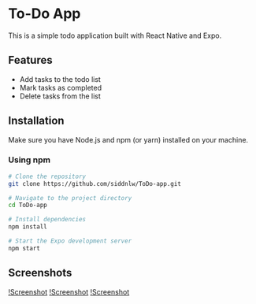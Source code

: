 # To-Do App

This is a simple todo application built with React Native and Expo.

## Features

- Add tasks to the todo list
- Mark tasks as completed
- Delete tasks from the list

## Installation

Make sure you have Node.js and npm (or yarn) installed on your machine.

### Using npm

```bash
# Clone the repository
git clone https://github.com/siddnlw/ToDo-app.git

# Navigate to the project directory
cd ToDo-app

# Install dependencies
npm install

# Start the Expo development server
npm start
```

## Screenshots

[!Screenshot](./screenshots/1.jpeg)
[!Screenshot](./screenshots/2.jpeg)
[!Screenshot](./screenshots/3.jpeg)